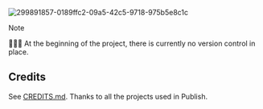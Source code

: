 ![299891857-0189ffc2-09a5-42c5-9718-975b5e8c1c](https://github.com/user-attachments/assets/710481dd-9ca4-4faf-bb3e-a64a9aadc5c8)

> [!NOTE]
> 🚧🚧🚧 At the beginning of the project, there is currently no version control in place.

## Credits

See [CREDITS.md](./docs/CREDITS.md). Thanks to all the projects used in Publish.
